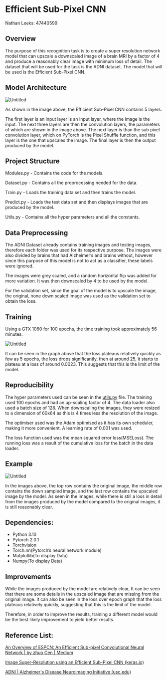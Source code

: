 # Efficient Sub-Pixel CNN

Nathan Leeks: 47440599

## Overview

The purpose of this recognition task is to create a super resolution network model that can upscale a downscaled image of a brain MRI by a factor of 4 and produce a reasonably clear image with minimum loss of detail. The dataset that will be used for the task is the ADNI dataset. The model that will be used is the Efficient Sub-Pixel CNN. 

## Model Architecture

![Untitled](Efficient%20Sub-Pixel%20CNN%20d4516f88f9b9489cac53ecc919ad528c/Untitled.png)

As shown in the image above, the Efficient Sub-Pixel CNN contains 5 layers.

The first layer is an input layer is an input layer, where the image is the input. The next three layers are then the convolution layers, the parameters of which are shown in the image above. The next layer is than the sub pixel convolution layer, which on PyTorch is the Pixel Shuffle function, and this layer is the one that upscales the image. The final layer is then the output produced by the model. 

## Project Structure

Modules.py - Contains the code for the models.

Dataset.py - Contains all the preprocessing needed for the data.

Train.py - Loads the training data set and then trains the model.

Predict.py - Loads the test data set and then displays images that are produced by the model.

Utils.py - Contains all the hyper parameters and all the constants.

## Data Preprocessing

The ADNI Dataset already contains training images and testing images, therefore each folder was used for its respective purpose. The images were also divided by brains that had Alzheimer’s and brains without, however since this purpose of this model is not to act as a classifier, these labels were ignored. 

The images were grey scaled, and a random horizontal flip was added for more variation. It was then downscaled by 4 to be used by the model.  

For the validation set, since the goal of the model is to upscale the image, the original, none down scaled image was used as the validation set to obtain the loss. 

## Training

Using a GTX 1060 for 100 epochs, the time training took approximately 56 minutes. 

![Untitled](Efficient%20Sub-Pixel%20CNN%20d4516f88f9b9489cac53ecc919ad528c/Untitled%201.png)

It can be seen in the graph above that the loss plateaus relatively quickly as few as 5 epochs, the loss drops significantly, then at around 25, it starts to plateau at a loss of around 0.0023. This suggests that this is the limit of the model.

## Reproducibility

The hyper parameters used can be seen in the [utils.py](http://utils.py) file. The training used 100 epochs and had an up-scaling factor of 4. The data loader also used a batch size of 128. When downscaling the images, they were resized to a dimension of 60x64 as this is 4 times less the resolution of the image. 

The optimiser used was the Adam optimised as it has its own scheduler, making it more convenient. A learning rate of 0.001 was used.

The loss function used was the mean squared error loss(MSELoss). The running loss was a result of the cumulative loss for the batch in the data loader.

## Example

![Untitled](Efficient%20Sub-Pixel%20CNN%20d4516f88f9b9489cac53ecc919ad528c/Untitled%202.png)

In the images above, the top row contains the original image, the middle row contains the down sampled image, and the last row contains the upscaled image by the model. As seen in the images, while there is still a loss in detail from the images produced by the model compared to the original images, it is still reasonably clear.

## Dependencies:

- Python 3.10
- Pytorch 2.0.1
- Torchvision
- Torch.nn(Pytorch’s neural network module)
- Matplotlib(To display Data)
- Numpy(To display Data)

## Improvements

While the images produced by the model are relatively clear, It can be seen that there are some details in the upscaled image that are missing from the original image. It can also be seen in the loss over epoch graph that the loss plateaus relatively quickly, suggesting that this is the limit of the model.

Therefore, in order to improve the results, training a different model would be the best likely improvement to yield better results. 

## Reference List:

[An Overview of ESPCN: An Efficient Sub-pixel Convolutional Neural Network | by zhuo Cen | Medium](https://medium.com/@zhuocen93/an-overview-of-espcn-an-efficient-sub-pixel-convolutional-neural-network-b76d0a6c875e)

[Image Super-Resolution using an Efficient Sub-Pixel CNN (keras.io)](https://keras.io/examples/vision/super_resolution_sub_pixel/)

[ADNI | Alzheimer's Disease Neuroimaging Initiative (usc.edu)](https://adni.loni.usc.edu/)
